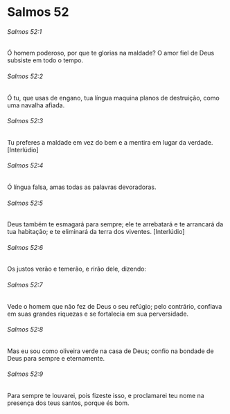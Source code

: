 # Salmos 52

###### Salmos 52:1

Ó homem poderoso, por que te glorias na maldade? O amor fiel de Deus subsiste em todo o tempo.

###### Salmos 52:2

Ó tu, que usas de engano, tua língua maquina planos de destruição, como uma navalha afiada.

###### Salmos 52:3

Tu preferes a maldade em vez do bem e a mentira em lugar da verdade. [Interlúdio]

###### Salmos 52:4

Ó língua falsa, amas todas as palavras devoradoras.

###### Salmos 52:5

Deus também te esmagará para sempre; ele te arrebatará e te arrancará da tua habitação; e te eliminará da terra dos viventes. [Interlúdio]

###### Salmos 52:6

Os justos verão e temerão, e rirão dele, dizendo:

###### Salmos 52:7

Vede o homem que não fez de Deus o seu refúgio; pelo contrário, confiava em suas grandes riquezas e se fortalecia em sua perversidade.

###### Salmos 52:8

Mas eu sou como oliveira verde na casa de Deus; confio na bondade de Deus para sempre e eternamente.

###### Salmos 52:9

Para sempre te louvarei, pois fizeste isso, e proclamarei teu nome na presença dos teus santos, porque és bom.

